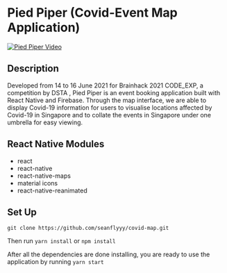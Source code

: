 # Pied Piper (Covid-Event Map Application)

[![Pied Piper Video]({image-url})]({https://www.youtube.com/watch?v=Tpcvu5XhIbc&ab_channel=JustBryanThings} "Link Title")

## Description 
Developed from 14 to 16 June 2021 for Brainhack 2021 CODE_EXP, a competition by DSTA , Pied Piper is an event booking application built with React Native and Firebase. Through the map interface, we are able to display Covid-19 information for users to visualise locations affected by Covid-19 in Singapore and to collate the events in Singapore under one umbrella for easy viewing.

## React Native Modules  
- react 
- react-native
- react-native-maps 
- material icons 
- react-native-reanimated

## Set Up 
``` git clone https://github.com/seanflyyy/covid-map.git ``` 

Then run
``` yarn install ``` 
or 
``` npm install ``` 

After all the dependencies are done installing, you are ready to use the application by running ```yarn start```
